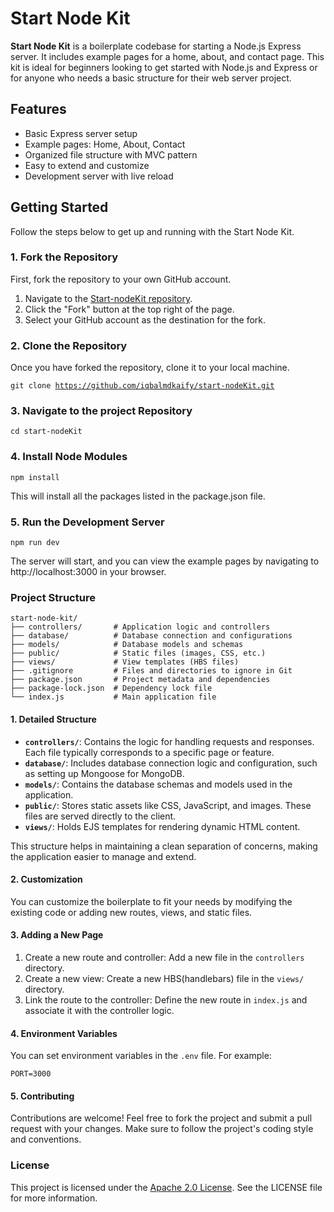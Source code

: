 # Start Node Kit

**Start Node Kit** is a boilerplate codebase for starting a Node.js Express server. It includes example pages for a home, about, and contact page. This kit is ideal for beginners looking to get started with Node.js and Express or for anyone who needs a basic structure for their web server project.

## Features

- Basic Express server setup
- Example pages: Home, About, Contact
- Organized file structure with MVC pattern
- Easy to extend and customize
- Development server with live reload

## Getting Started

Follow the steps below to get up and running with the Start Node Kit.

### 1. Fork the Repository

First, fork the repository to your own GitHub account.

1. Navigate to the [Start-nodeKit repository](https://github.com/yourusername/start-node-kit).
2. Click the "Fork" button at the top right of the page.
3. Select your GitHub account as the destination for the fork.

### 2. Clone the Repository

Once you have forked the repository, clone it to your local machine.

<code>git clone https://github.com/iqbalmdkaify/start-nodeKit.git</code>

### 3. Navigate to the project Repository

<code>cd start-nodeKit</code>

### 4. Install Node Modules

<code>npm install</code>

This will install all the packages listed in the package.json file.

### 5. Run the Development Server

<code>npm run dev</code>

The server will start, and you can view the example pages by navigating to http://localhost:3000 in your browser.

### Project Structure

```
start-node-kit/
├── controllers/       # Application logic and controllers
├── database/          # Database connection and configurations
├── models/            # Database models and schemas
├── public/            # Static files (images, CSS, etc.)
├── views/             # View templates (HBS files)
├── .gitignore         # Files and directories to ignore in Git
├── package.json       # Project metadata and dependencies
├── package-lock.json  # Dependency lock file
└── index.js           # Main application file
```

#### 1. Detailed Structure

- **`controllers/`**: Contains the logic for handling requests and responses. Each file typically corresponds to a specific page or feature.
- **`database/`**: Includes database connection logic and configuration, such as setting up Mongoose for MongoDB.
- **`models/`**: Contains the database schemas and models used in the application.
- **`public/`**: Stores static assets like CSS, JavaScript, and images. These files are served directly to the client.
- **`views/`**: Holds EJS templates for rendering dynamic HTML content.

This structure helps in maintaining a clean separation of concerns, making the application easier to manage and extend.

#### 2. Customization

You can customize the boilerplate to fit your needs by modifying the existing code or adding new routes, views, and static files.

#### 3. Adding a New Page

1. Create a new route and controller: Add a new file in the `controllers` directory.
2. Create a new view: Create a new HBS(handlebars) file in the `views/` directory.
3. Link the route to the controller: Define the new route in `index.js` and associate it with the controller logic.

#### 4. Environment Variables

You can set environment variables in the `.env` file. For example:

<code>PORT=3000</code>

#### 5. Contributing

Contributions are welcome! Feel free to fork the project and submit a pull request with your changes. Make sure to follow the project's coding style and conventions.

### License

This project is licensed under the [Apache 2.0 License](http://www.apache.org/licenses/). See the LICENSE file for more information.




